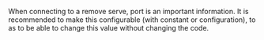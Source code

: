 When connecting to a remove serve, port is an important information. It is recommended to make this configurable (with constant or configuration), to as to be able to change this value without changing the code.